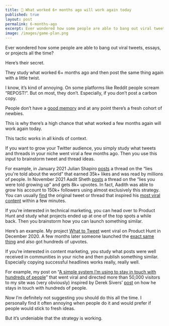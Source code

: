 ```yaml
---
title: 🧠 What worked 6+ months ago will work again today
published: true
layout: post
permalink: 6-months-ago
excerpt: Ever wondered how some people are able to bang out viral tweets, essays, or projects all the time?
image: /images/game-plan.png
---
```


Ever wondered how some people are able to bang out viral tweets, essays, or projects all the time?

Here’s their secret.

They study what worked 6+ months ago and then post the same thing again with a little twist. 

I know, it’s kind of annoying. On some platforms like Reddit people scream “REPOST!”. But on most, they don’t. Especially, if you don’t post a carbon copy.

People don’t have a [good memory](https://www.youtube.com/watch?v=E3kTXb0ZIY4) and at any point there’s a fresh cohort of newbies. 

This is why there’s a high chance that what worked a few months again will work again today. 

This tactic works in all kinds of context. 

If you want to grow your Twitter audience, you simply study what tweets and threads in your niche went viral a few months ago. Then you use this input to brainstorm tweet and thread ideas. 

For example, in January 2021 Julian Shapiro [posts](https://twitter.com/Julian/status/1348001394104537089) a thread on the “lies you're told about the world” that earned 35k+ likes and was read by millions of people. In November 2021 Aadit Sheth [posts](https://twitter.com/aaditsh/status/1464626688252432391) a thread on the “lies you were told growing up” and gets 8k+ upvotes. In fact, Aadith was able to grow his account to 150k+ followers using almost exclusively this strategy.  You can usually [find](https://twitter.com/search?q=Twitter%20worth%20more%20than%20degree%20min_faves%3A500&src=typed_query&f=top) the original tweet or thread that inspired his [most viral content](https://twitter.com/search?q=(from%3Aaaditsh)%20min_faves%3A500&src=typed_query&f=top) within a few minutes. 



If you’re interested in technical marketing, you can head over to Product Hunt and study what projects ended up at one of the top spots a while back. Then you brainstorm how you can launch something similar. 

Here’s an example. My project [What to Tweet](https://whattotweet.com) went viral on Product Hunt in December 2020. A few months later someone launched the [exact same thing](https://www.producthunt.com/posts/tweet-ideas) and also got hundreds of upvotes.

If you’re interested in content marketing, you study what posts were well received in communities in your niche and then publish something similar. Especially copying successful headlines works really, really well. 

For example, my post on “[A simple system I’m using to stay in touch with hundreds of people](https://jakobgreenfeld.com/stay-in-touch)” that went viral and directed more than 50,000 visitors to my site was (very obviously) inspired by Derek Sivers’ [post](https://sive.rs/hundreds) on how he stays in touch with hundreds of people.

Now I’m definitely not suggesting you should do this all the time. I personally find it often annoying when people do it and would prefer if people would stick to fresh ideas. 

But it’s undeniable that the strategy is working.